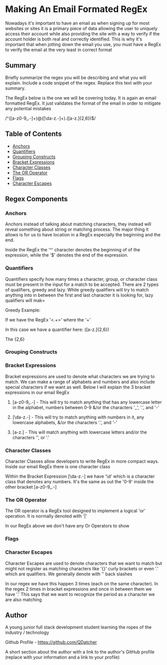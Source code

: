 # Making An Email Formated RegEx

Nowadays it's important to have an email as when signing up for most websites or sites it is a primary piece of data allowing the user to uniquely access their account while also providing the site with a way to verify if the account holder is both real and correctly identified. This is why it's important that when jotting down the email you use, you must have a RegEx to verify the email at the very least in correct format

## Summary

Briefly summarize the regex you will be describing and what you will explain. Include a code snippet of the regex. Replace this text with your summary.

The RegEx below is the one we will be covering today. It is again an email formatted RegEx. It just validates the format of the email in order to mitigate any potential mistakes

/^([a-z0-9_\.-]+)@([\da-z\.-]+)\.([a-z\.]{2,6})$/

## Table of Contents

- [Anchors](#anchors)
- [Quantifiers](#quantifiers)
- [Grouping Constructs](#grouping-constructs)
- [Bracket Expressions](#bracket-expressions)
- [Character Classes](#character-classes)
- [The OR Operator](#the-or-operator)
- [Flags](#flags)
- [Character Escapes](#character-escapes)

## Regex Components

### Anchors
Anchors instead of talking about matching characters, they instead will reveal something about string or matching process. The major thing it allows is for us to have location in a RegEx especially the beginning and the end.

Inside the RegEx the '^' character denotes the beginning of of the expression, while the '$' denotes the end of the expression.

### Quantifiers
Quantifiers specify how many times a character, group, or character class must be present in the input for a match to be accepted. There are 2 types of qualifiers, greedy and lazy. While greedy qualifiers will try to match anything into in between the first and last character it is looking for, lazy qualifiers will mak=

Greedy Example:

If we have the RegEx '<.+>' where the '+'

In this case we have a quantifier here: ([a-z\.]{2,6})

The {2,6} 


### Grouping Constructs

### Bracket Expressions
Bracket expressions are used to denote what characters we are trying to match. We can make a range of alphabets and numbers and also include special characters if we want as well. Below I will explain the 3 bracket expressions in our email RegEx

1. [a-z0-9_\.-] - This will try to match anything that has any lowercase letter in the alphabet, numbers between 0-9 &/or the characters '_', '.', and '-'

2. [\da-z\.-] - This will try to match anything with numbers in it, any lowercase alphabets, &/or the characters  '.', and  '-'

3. [a-z\.] - This will match anything with lowercase letters and/or the characters '\', or  '.'



### Character Classes
Character Classes allow developers to write RegEx in more compact ways. Inside our email RegEx there is one character class

Within the Bracket Expression [\da-z\.-] we have '\d' which is a character class that denotes any numbers. It's the same as out the '0-9' inside the other bracket [a-z0-9_\.-]

### The OR Operator
The OR operator is a RegEx tool designed to implement a logical 'or' operation. It is normally denoted with '|'

In our RegEx above we don't have any Or Operators to show

### Flags

### Character Escapes
Character Escapes are used to denote characters that we want to match but might not register as matching characters like '{}' curly brackets or even '.' which are qualifiers. We generally  denote with '\' back slashes

In our regex we have this happen 3 times (each on the same character). In the regex 2 times in bracket expressions and once in between them we have '\.' This says that we want to recognize the period as a character we are also matching

## Author

A young junior full stack development student learning the ropes of the industry / technology

Github Profile - https://github.com/QDatcher

A short section about the author with a link to the author's GitHub profile (replace with your information and a link to your profile)
